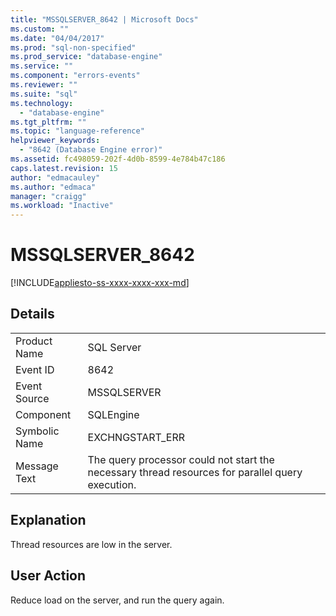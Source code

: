 ```yaml
---
title: "MSSQLSERVER_8642 | Microsoft Docs"
ms.custom: ""
ms.date: "04/04/2017"
ms.prod: "sql-non-specified"
ms.prod_service: "database-engine"
ms.service: ""
ms.component: "errors-events"
ms.reviewer: ""
ms.suite: "sql"
ms.technology: 
  - "database-engine"
ms.tgt_pltfrm: ""
ms.topic: "language-reference"
helpviewer_keywords: 
  - "8642 (Database Engine error)"
ms.assetid: fc498059-202f-4d0b-8599-4e784b47c186
caps.latest.revision: 15
author: "edmacauley"
ms.author: "edmaca"
manager: "craigg"
ms.workload: "Inactive"
---
```

# MSSQLSERVER_8642
[!INCLUDE[appliesto-ss-xxxx-xxxx-xxx-md](../../includes/appliesto-ss-xxxx-xxxx-xxx-md.md)]
  
## Details  
  
|||  
|-|-|  
|Product Name|SQL Server|  
|Event ID|8642|  
|Event Source|MSSQLSERVER|  
|Component|SQLEngine|  
|Symbolic Name|EXCHNGSTART_ERR|  
|Message Text|The query processor could not start the necessary thread resources for parallel query execution.|  
  
## Explanation  
Thread resources are low in the server.  
  
## User Action  
Reduce load on the server, and run the query again.  
  
